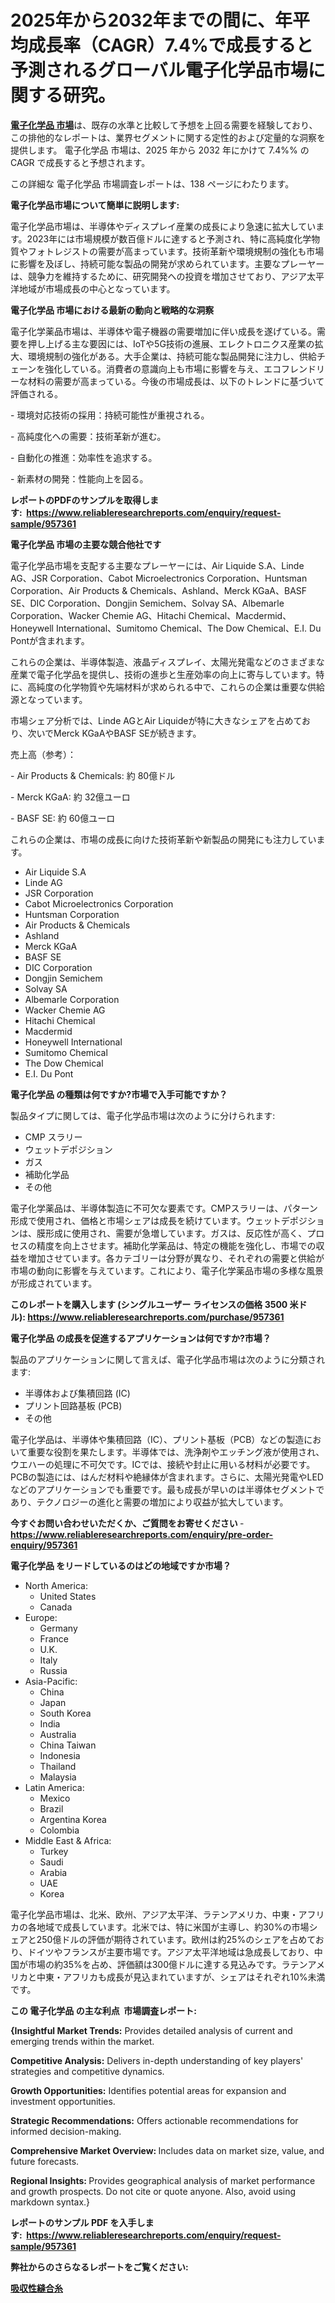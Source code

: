 <p><h1>2025年から2032年までの間に、年平均成長率（CAGR）7.4%で成長すると予測されるグローバル電子化学品市場に関する研究。</h1></p><p data-sourcepos="1:1-1:157"><strong><a href="https://www.reliableresearchreports.com/electronic-chemicals-r957361?utm_campaign=110&utm_medium=36&utm_source=Github&utm_content=ia&utm_term=27022025&utm_id=electronic-chemicals">電子化学品 市場</a></strong>は、既存の水準と比較して予想を上回る需要を経験しており、この排他的なレポートは、業界セグメントに関する定性的および定量的な洞察を提供します。 電子化学品 市場は、2025 年から 2032 年にかけて 7.4%% の CAGR で成長すると予想されます。</p>
<p data-sourcepos="3:1-3:50">この詳細な 電子化学品 市場調査レポートは、138 ページにわたります。</p>
<p><strong>電子化学品市場について簡単に説明します:</strong></p>
<p><p>電子化学品市場は、半導体やディスプレイ産業の成長により急速に拡大しています。2023年には市場規模が数百億ドルに達すると予測され、特に高純度化学物質やフォトレジストの需要が高まっています。技術革新や環境規制の強化も市場に影響を及ぼし、持続可能な製品の開発が求められています。主要なプレーヤーは、競争力を維持するために、研究開発への投資を増加させており、アジア太平洋地域が市場成長の中心となっています。</p></p>
<p><strong>電子化学品 市場における最新の動向と戦略的な洞察</strong></p>
<p><p>電子化学薬品市場は、半導体や電子機器の需要増加に伴い成長を遂げている。需要を押し上げる主な要因には、IoTや5G技術の進展、エレクトロニクス産業の拡大、環境規制の強化がある。大手企業は、持続可能な製品開発に注力し、供給チェーンを強化している。消費者の意識向上も市場に影響を与え、エコフレンドリーな材料の需要が高まっている。今後の市場成長は、以下のトレンドに基づいて評価される。</p><p>- 環境対応技術の採用：持続可能性が重視される。</p><p>- 高純度化への需要：技術革新が進む。</p><p>- 自動化の推進：効率性を追求する。</p><p>- 新素材の開発：性能向上を図る。</p></p>
<p><strong>レポートのPDFのサンプルを取得します</strong><strong>:&nbsp;&nbsp;<a href="https://www.reliableresearchreports.com/enquiry/request-sample/957361?utm_campaign=110&utm_medium=36&utm_source=Github&utm_content=ia&utm_term=27022025&utm_id=electronic-chemicals">https://www.reliableresearchreports.com/enquiry/request-sample/957361</a></strong></p>
<p><strong>電子化学品 市場の主要な競合他社です</strong></p>
<p><p>電子化学品市場を支配する主要なプレーヤーには、Air Liquide S.A、Linde AG、JSR Corporation、Cabot Microelectronics Corporation、Huntsman Corporation、Air Products & Chemicals、Ashland、Merck KGaA、BASF SE、DIC Corporation、Dongjin Semichem、Solvay SA、Albemarle Corporation、Wacker Chemie AG、Hitachi Chemical、Macdermid、Honeywell International、Sumitomo Chemical、The Dow Chemical、E.I. Du Pontが含まれます。</p><p>これらの企業は、半導体製造、液晶ディスプレイ、太陽光発電などのさまざまな産業で電子化学品を提供し、技術の進歩と生産効率の向上に寄与しています。特に、高純度の化学物質や先端材料が求められる中で、これらの企業は重要な供給源となっています。</p><p>市場シェア分析では、Linde AGとAir Liquideが特に大きなシェアを占めており、次いでMerck KGaAやBASF SEが続きます。</p><p>売上高（参考）：</p><p>- Air Products & Chemicals: 約 80億ドル</p><p>- Merck KGaA: 約 32億ユーロ</p><p>- BASF SE: 約 60億ユーロ</p><p>これらの企業は、市場の成長に向けた技術革新や新製品の開発にも注力しています。</p></p>
<p><ul><li>Air Liquide S.A</li><li>Linde AG</li><li>JSR Corporation</li><li>Cabot Microelectronics Corporation</li><li>Huntsman Corporation</li><li>Air Products & Chemicals</li><li>Ashland</li><li>Merck KGaA</li><li>BASF SE</li><li>DIC Corporation</li><li>Dongjin Semichem</li><li>Solvay SA</li><li>Albemarle Corporation</li><li>Wacker Chemie AG</li><li>Hitachi Chemical</li><li>Macdermid</li><li>Honeywell International</li><li>Sumitomo Chemical</li><li>The Dow Chemical</li><li>E.I. Du Pont</li></ul></p>
<p><strong>電子化学品 の種類は何ですか?市場で入手可能ですか？</strong></p>
<p>製品タイプに関しては、電子化学品市場は次のように分けられます:</p>
<p><ul><li>CMP スラリー</li><li>ウェットデポジション</li><li>ガス</li><li>補助化学品</li><li>その他</li></ul></p>
<p><p>電子化学薬品は、半導体製造に不可欠な要素です。CMPスラリーは、パターン形成で使用され、価格と市場シェアは成長を続けています。ウェットデポジションは、膜形成に使用され、需要が急増しています。ガスは、反応性が高く、プロセスの精度を向上させます。補助化学薬品は、特定の機能を強化し、市場での収益を増加させています。各カテゴリーは分野が異なり、それぞれの需要と供給が市場の動向に影響を与えています。これにより、電子化学薬品市場の多様な風景が形成されています。</p></p>
<p><strong>このレポートを購入します (シングルユーザー ライセンスの価格 3500 米ドル):&nbsp;<a href="https://www.reliableresearchreports.com/purchase/957361?utm_campaign=110&utm_medium=36&utm_source=Github&utm_content=ia&utm_term=27022025&utm_id=electronic-chemicals">https://www.reliableresearchreports.com/purchase/957361</a></strong></p>
<p><strong>電子化学品 の成長を促進するアプリケーションは何ですか?市場？</strong></p>
<p>製品のアプリケーションに関して言えば、電子化学品市場は次のように分類されます:</p>
<p><ul><li>半導体および集積回路 (IC)</li><li>プリント回路基板 (PCB)</li><li>その他</li></ul></p>
<p><p>電子化学品は、半導体や集積回路（IC）、プリント基板（PCB）などの製造において重要な役割を果たします。半導体では、洗浄剤やエッチング液が使用され、ウエハーの処理に不可欠です。ICでは、接続や封止に用いる材料が必要です。PCBの製造には、はんだ材料や絶縁体が含まれます。さらに、太陽光発電やLEDなどのアプリケーションでも重要です。最も成長が早いのは半導体セグメントであり、テクノロジーの進化と需要の増加により収益が拡大しています。</p></p>
<p><strong>今すぐお問い合わせいただくか、ご質問をお寄せください</strong><strong>&nbsp;</strong>-<strong><a href="https://www.reliableresearchreports.com/enquiry/pre-order-enquiry/957361?utm_campaign=110&utm_medium=36&utm_source=Github&utm_content=ia&utm_term=27022025&utm_id=electronic-chemicals">https://www.reliableresearchreports.com/enquiry/pre-order-enquiry/957361</a></strong></p>
<p><strong>電子化学品 をリードしているのはどの地域ですか市場？</strong></p>
<p><ul>
    <li>
        North America:
        <ul>
            <li>United States</li>
            <li>Canada</li>
        </ul>
    </li>
    <li>
        Europe:
        <ul>
            <li>Germany</li>
            <li>France</li>
            <li>U.K.</li>
            <li>Italy</li>
            <li>Russia</li>
        </ul>
    </li>
    <li>
        Asia-Pacific:
        <ul>
            <li>China</li>
            <li>Japan</li>
            <li>South Korea</li>
            <li>India</li>
            <li>Australia</li>
            <li>China Taiwan</li>
            <li>Indonesia</li>
            <li>Thailand</li>
            <li>Malaysia</li>
        </ul>
    </li>
    <li>
        Latin America:
        <ul>
            <li>Mexico</li>
            <li>Brazil</li>
            <li>Argentina Korea</li>
            <li>Colombia</li>
        </ul>
    </li>
    <li>
        Middle East & Africa:
        <ul>
            <li>Turkey</li>
            <li>Saudi</li>
            <li>Arabia</li>
            <li>UAE</li>
            <li>Korea</li>
        </ul>
    </li>
    </ul></p>
<p><p>電子化学品市場は、北米、欧州、アジア太平洋、ラテンアメリカ、中東・アフリカの各地域で成長しています。北米では、特に米国が主導し、約30%の市場シェアと250億ドルの評価が期待されています。欧州は約25%のシェアを占めており、ドイツやフランスが主要市場です。アジア太平洋地域は急成長しており、中国が市場の約35%を占め、評価額は300億ドルに達する見込みです。ラテンアメリカと中東・アフリカも成長が見込まれていますが、シェアはそれぞれ10%未満です。</p></p>
<p><strong>この 電子化学品 の主な利点&nbsp; 市場調査レポート:</strong></p>
<p><strong>{Insightful Market Trends:</strong> Provides detailed analysis of current and emerging trends within the market.</p>
<p><strong>Competitive Analysis:</strong> Delivers in-depth understanding of key players' strategies and competitive dynamics.</p>
<p><strong>Growth Opportunities:</strong> Identifies potential areas for expansion and investment opportunities.</p>
<p><strong>Strategic Recommendations:</strong> Offers actionable recommendations for informed decision-making.</p>
<p><strong>Comprehensive Market Overview: </strong>Includes data on market size, value, and future forecasts.</p>
<p><strong>Regional Insights: </strong>Provides geographical analysis of market performance and growth prospects. Do not cite or quote anyone. Also, avoid using markdown syntax.}</p>
<p><strong>レポートのサンプル PDF を入手します:&nbsp;</strong><strong>&nbsp;<a href="https://www.reliableresearchreports.com/enquiry/request-sample/957361?utm_campaign=110&utm_medium=36&utm_source=Github&utm_content=ia&utm_term=27022025&utm_id=electronic-chemicals">https://www.reliableresearchreports.com/enquiry/request-sample/957361</a></strong></p>
<p></p>
<p></p>
<p></p>
<p></p>
<p><strong>弊社からのさらなるレポートをご覧ください:</strong></p>
<p><strong><p><a href="https://github.com/lababdou/Market-Research-Report-List-6/blob/main/874454140348.md?utm_campaign=110&utm_medium=36&utm_source=Github&utm_content=ia&utm_term=27022025&utm_id=electronic-chemicals">吸収性縫合糸</a></p></strong></p>